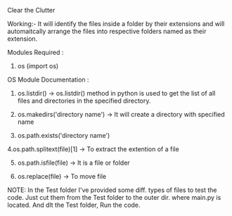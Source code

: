 Clear the Clutter 

Working:-
It will identify the files inside a folder by their extensions and will automaitcally arrange the files into 
respective folders named as their extension.

Modules Required : 
1. os (import os)

OS Module Documentation : 
1. os.listdir() ->  os.listdir() method in python is used to get the list of all files and directories 
in the specified directory.

2. os.makedirs('directory name') -> It will create a directory with specified name 

3. os.path.exists('directory name')

4.os.path.splitext(file)[1] -> To extract the extention of a file

5. os.path.isfile(file) -> It is a file or folder

6. os.replace(file) -> To move file

NOTE: 
In the Test folder I've provided some diff. types of files to test the code. 
Just cut them from the Test folder to the outer dir. where main.py is located.
And dlt the Test folder, Run the code.